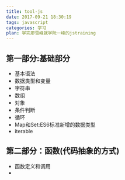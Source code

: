 ```yaml
---
title: tool-js
date: 2017-09-21 18:30:19
tags: javascript
categories: 学习
plan: 学完廖雪峰就学阮一峰的jstraining
---
```


## 第一部分:基础部分
- 基本语法
- 数据类型和变量
- 字符串
- 数组
- 对象
- 条件判断
- 循环
- Map和Set:ES6标准新增的数据类型
- iterable

## 第二部分：函数(代码抽象的方式)
- 函数定义和调用
- 
